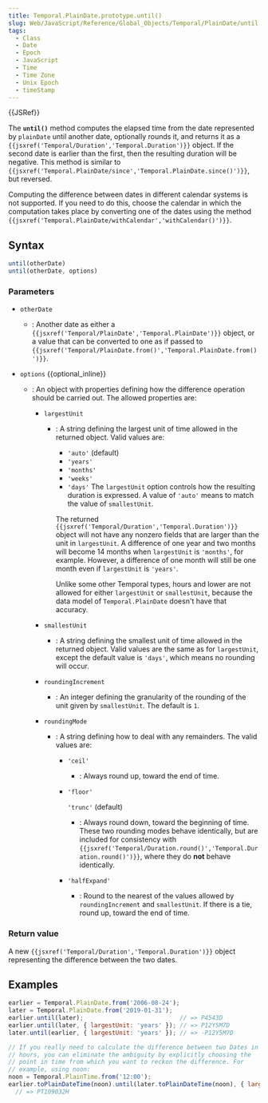 ```yaml
---
title: Temporal.PlainDate.prototype.until()
slug: Web/JavaScript/Reference/Global_Objects/Temporal/PlainDate/until
tags:
  - Class
  - Date
  - Epoch
  - JavaScript
  - Time
  - Time Zone
  - Unix Epoch
  - timeStamp
---
```

{{JSRef}}

<p class="summary"><span class="seoSummary">The <strong><code>until()</code></strong> method computes the elapsed time from the date represented by <code>plainDate</code> until another date, optionally rounds it, and returns it as a <code>{{jsxref('Temporal/Duration','Temporal.Duration')}}</code> object.</span> If the second date is earlier than the first, then the resulting duration will be negative. This method is similar to <code>{{jsxref('Temporal.PlainDate/since','Temporal.PlainDate.since()')}}</code>, but reversed.</p>

<div class="warning"><p>Computing the difference between dates in different calendar systems is not supported. If you need to do this, choose the calendar in which the computation takes place by converting one of the dates using the method <code>{{jsxref('Temporal.PlainDate/withCalendar','withCalendar()')}}</code>.</p></div>

## Syntax

```js
until(otherDate)
until(otherDate, options)
```

### Parameters

- `otherDate`
  - : Another date as either a
    `{{jsxref('Temporal/PlainDate','Temporal.PlainDate')}}`
    object, or a value that can be converted to one as if passed to
    `{{jsxref('Temporal/PlainDate.from()','Temporal.PlainDate.from()')}}`.
- `options` {{optional_inline}}

  - : An object with properties defining how the difference operation should be
    carried out. The allowed properties are:

    - `largestUnit`

      - : A string defining the largest unit of time allowed in the returned
        object. Valid values are:

        - `'auto'` (default)
        - `'years'`
        - `'months'`
        - `'weeks'`
        - `'days'` The `largestUnit` option controls how the resulting duration
          is expressed. A value of `'auto'` means to match the value of
          `smallestUnit`.

        The returned
        `{{jsxref('Temporal/Duration','Temporal.Duration')}}`
        object will not have any nonzero fields that are larger than the unit in
        `largestUnit`. A difference of one year and two months will become 14
        months when `largestUnit` is `'months'`, for example. However, a
        difference of one month will still be one month even if `largestUnit` is
        `'years'`.
        <div class="note"><p>Unlike some other Temporal types, hours and lower are not allowed for either <code>largestUnit</code> or <code>smallestUnit</code>, because the data model of <code>Temporal.PlainDate</code> doesn't have that accuracy.</p></div>

    - `smallestUnit`
      - : A string defining the smallest unit of time allowed in the returned
        object. Valid values are the same as for `largestUnit`, except the
        default value is `'days'`, which means no rounding will occur.
    - `roundingIncrement`
      - : An integer defining the granularity of the rounding of the unit given
        by `smallestUnit`. The default is `1`.
    - `roundingMode`

      - : A string defining how to deal with any remainders. The valid values
        are:

        - `'ceil'`
          - : Always round up, toward the end of time.
        - `'floor'`

          `'trunc'` (default)

          - : Always round down, toward the beginning of time. These two
            rounding modes behave identically, but are included for consistency
            with
            `{{jsxref('Temporal/Duration.round()','Temporal.Duration.round()')}}`,
            where they do **not** behave identically.

        - `'halfExpand'`
          - : Round to the nearest of the values allowed by `roundingIncrement`
            and `smallestUnit`. If there is a tie, round up, toward the end of
            time.

### Return value

A new `{{jsxref('Temporal/Duration','Temporal.Duration')}}`
object representing the difference between the two dates.

## Examples

```js
earlier = Temporal.PlainDate.from('2006-08-24');
later = Temporal.PlainDate.from('2019-01-31');
earlier.until(later);                           // => P4543D
earlier.until(later, { largestUnit: 'years' }); // => P12Y5M7D
later.until(earlier, { largestUnit: 'years' }); // => -P12Y5M7D

// If you really need to calculate the difference between two Dates in
// hours, you can eliminate the ambiguity by explicitly choosing the
// point in time from which you want to reckon the difference. For
// example, using noon:
noon = Temporal.PlainTime.from('12:00');
earlier.toPlainDateTime(noon).until(later.toPlainDateTime(noon), { largestUnit: 'hours' });
  // => PT109032H
  
```
